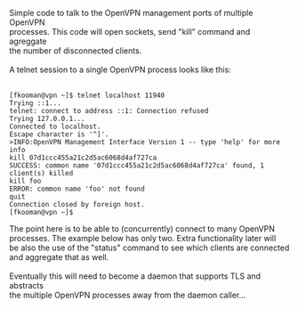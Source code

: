 
Simple code to talk to the OpenVPN management ports of multiple OpenVPN<br>
processes. This code will open sockets, send "kill" command and agreggate<br>
the number of disconnected clients.<br>
 <br>
A telnet session to a single OpenVPN process looks like this:<br>
<br>
```
[fkooman@vpn ~]$ telnet localhost 11940
Trying ::1...
telnet: connect to address ::1: Connection refused
Trying 127.0.0.1...
Connected to localhost.
Escape character is '^]'.
>INFO:OpenVPN Management Interface Version 1 -- type 'help' for more info
kill 07d1ccc455a21c2d5ac6068d4af727ca
SUCCESS: common name '07d1ccc455a21c2d5ac6068d4af727ca' found, 1 client(s) killed
kill foo
ERROR: common name 'foo' not found
quit
Connection closed by foreign host.
[fkooman@vpn ~]$ 
```
The point here is to be able to (concurrently) connect to many OpenVPN<br> 
processes. The example below has only two. Extra functionality later will<br>
be also the use of the "status" command to see which clients are connected<br>
and aggregate that as well.<br>
<br>
Eventually this will need to become a daemon that supports TLS and abstracts<br>
the multiple OpenVPN processes away from the daemon caller...<br>
<br>